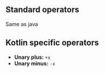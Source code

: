 ## Standard operators
Same as java

## Kotlin specific operators
* **Unary plus:** `+x`
* **Unary minus:** `-x`
